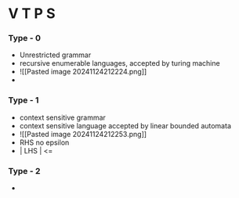 
# V T P S
### Type - 0
- Unrestricted grammar
- recursive enumerable languages, accepted by turing machine
- ![[Pasted image 20241124212224.png]]
- 


### Type - 1
- context sensitive grammar
- context sensitive language accepted by linear bounded automata
- ![[Pasted image 20241124212253.png]]
- RHS no epsilon
- | LHS | <= 

### Type - 2
- 